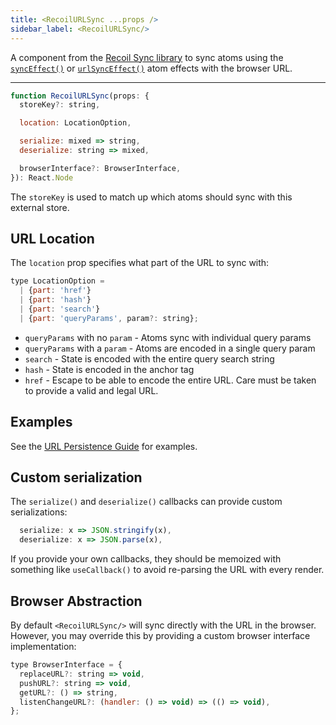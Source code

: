 ```yaml
---
title: <RecoilURLSync ...props />
sidebar_label: <RecoilURLSync/>
---
```


A component from the [Recoil Sync library](/docs/recoil-sync/introduction) to sync atoms using the [`syncEffect()`](/docs/recoil-sync/api/syncEffect) or [`urlSyncEffect()`](/docs/api-reference/recoil-sync/urlSyncEffect) atom effects with the browser URL.

---

```jsx
function RecoilURLSync(props: {
  storeKey?: string,

  location: LocationOption,

  serialize: mixed => string,
  deserialize: string => mixed,

  browserInterface?: BrowserInterface,
}): React.Node
```

The `storeKey` is used to match up which atoms should sync with this external store.

## URL Location

The `location` prop specifies what part of the URL to sync with:

```jsx
type LocationOption =
  | {part: 'href'}
  | {part: 'hash'}
  | {part: 'search'}
  | {part: 'queryParams', param?: string};
```

- `queryParams` with no `param` - Atoms sync with individual query params
- `queryParams` with a `param` - Atoms are encoded in a single query param
- `search` - State is encoded with the entire query search string
- `hash` - State is encoded in the anchor tag
- `href` - Escape to be able to encode the entire URL.  Care must be taken to provide a valid and legal URL.

## Examples

See the [URL Persistence Guide](/docs/recoil-sync/url-persistence) for examples.

## Custom serialization

The `serialize()` and `deserialize()` callbacks can provide custom serializations:
```jsx
  serialize: x => JSON.stringify(x),
  deserialize: x => JSON.parse(x),
```

If you provide your own callbacks, they should be memoized with something like `useCallback()` to avoid re-parsing the URL with every render.

## Browser Abstraction

By default `<RecoilURLSync/>` will sync directly with the URL in the browser.  However, you may override this by providing a custom browser interface implementation:

```jsx
type BrowserInterface = {
  replaceURL?: string => void,
  pushURL?: string => void,
  getURL?: () => string,
  listenChangeURL?: (handler: () => void) => (() => void),
};
```
